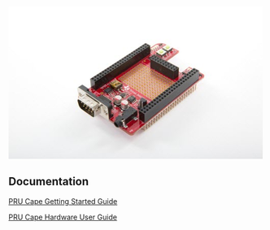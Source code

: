 ![fig_1](prucape.jpg)

## Documentation

[PRU Cape Getting Started Guide](PRU_GS.md)

[PRU Cape Hardware User Guide]()
